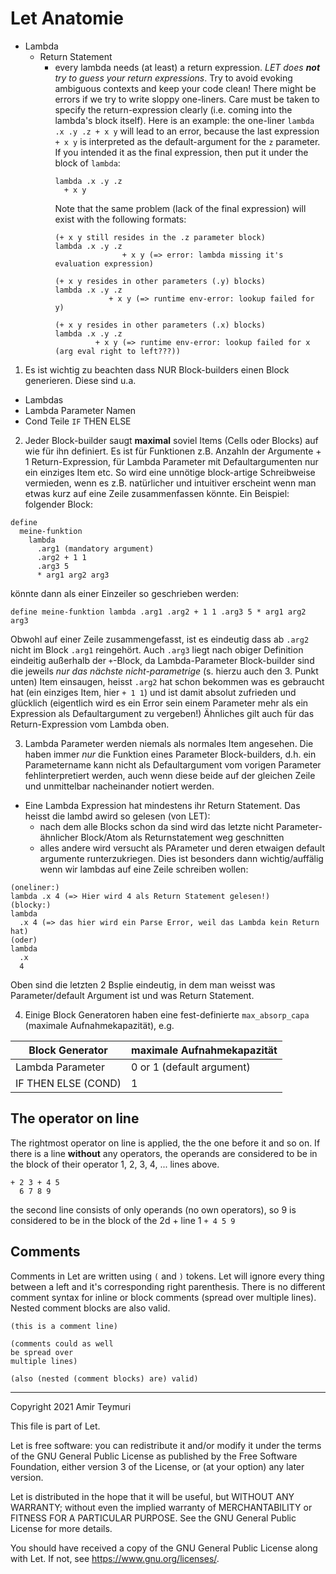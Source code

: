 # Let Anatomie
- Lambda
  - Return Statement
    - every lambda needs (at least) a return expression. _LET does **not** try to guess your return expressions_. Try to avoid evoking ambiguous contexts and keep your code clean! There might be errors if we try to write sloppy one-liners. Care must be taken to specify the return-expression clearly (i.e. coming into the lambda's block itself). Here is an example: the one-liner `lambda .x .y .z + x y` will lead to an error, because the last expression `+ x y` is interpreted as the default-argument for the `z` parameter. If you intended it as the final expression, then put it under the block of `lambda`:
      ```
      lambda .x .y .z
        + x y
      ```
      Note that the same problem (lack of the final expression) will exist with the following formats:
      ```
      (+ x y still resides in the .z parameter block)
      lambda .x .y .z
                     + x y (=> error: lambda missing it's evaluation expression)
      
      (+ x y resides in other parameters (.y) blocks)
      lambda .x .y .z
                  + x y (=> runtime env-error: lookup failed for y)

      (+ x y resides in other parameters (.x) blocks)
      lambda .x .y .z
               + x y (=> runtime env-error: lookup failed for x (arg eval right to left???))
      ```

1. Es ist wichtig zu beachten dass NUR Block-builders einen Block generieren. Diese sind u.a.
  - Lambdas
  - Lambda Parameter Namen
  - Cond Teile `IF` THEN ELSE
2. Jeder Block-builder saugt **maximal** soviel Items (Cells oder Blocks) auf wie für ihn definiert. Es ist für Funktionen z.B. Anzahln der Argumente + 1 Return-Expression, für Lambda Parameter mit Defaultargumenten nur ein einziges Item etc. So wird eine unnötige block-artige Schreibweise vermieden, wenn es z.B. natürlicher und intuitiver erscheint wenn man etwas kurz auf eine Zeile zusammenfassen könnte. Ein Beispiel:
folgender Block:
```
define
  meine-funktion
    lambda
      .arg1 (mandatory argument)
      .arg2 + 1 1
      .arg3 5
      * arg1 arg2 arg3
```

könnte dann als einer Einzeiler so geschrieben werden:

```
define meine-funktion lambda .arg1 .arg2 + 1 1 .arg3 5 * arg1 arg2 arg3
```
Obwohl auf einer Zeile zusammengefasst, ist es eindeutig dass ab `.arg2` nicht im Block `.arg1` reingehört. Auch `.arg3` liegt nach obiger Definition eindeitig außerhalb der `+`-Block, da Lambda-Parameter Block-builder sind die jeweils _nur das nächste nicht-parametrige_ (s. hierzu auch den 3. Punkt unten) Item einsaugen, heisst `.arg2` hat schon bekommen was es gebraucht hat (ein einziges Item, hier `+ 1 1`) und ist damit absolut zufrieden und glücklich (eigentlich wird es ein Error sein einem Parameter mehr als ein Expression als Defaultargument zu vergeben!) Ähnliches gilt auch für das Return-Expression vom Lambda oben.

3. Lambda Parameter werden niemals als normales Item angesehen. Die haben immer _nur_ die Funktion eines Parameter Block-builders, d.h. ein Parametername kann nicht als Defaultargument vom vorigen Parameter fehlinterpretiert werden, auch wenn diese beide auf der gleichen Zeile und unmittelbar nacheinander notiert werden.

- Eine Lambda Expression hat mindestens ihr Return Statement. Das heisst die lambd awird so gelesen (von LET):
  - nach dem alle Blocks schon da sind wird das letzte nicht Parameter-ähnlicher Block/Atom als Returnstatement weg geschnitten
  - alles andere wird versucht als PArameter und deren etwaigen default argumente runterzukriegen.
Dies ist besonders dann wichtig/auffälig wenn wir lambdas auf eine Zeile schreiben wollen:

```
(oneliner:)
lambda .x 4 (=> Hier wird 4 als Return Statement gelesen!)
(blocky:)
lambda
  .x 4 (=> das hier wird ein Parse Error, weil das Lambda kein Return hat)
(oder)
lambda
  .x
  4
```
Oben sind die letzten 2 Bsplie eindeutig, in dem man weisst was Parameter/default Argument ist und was Return Statement.

4. Einige Block Generatoren haben eine fest-definierte `max_absorp_capa` (maximale Aufnahmekapazität), e.g.

| Block Generator | maximale Aufnahmekapazität |
| ------ | ------ |
| Lambda Parameter | 0 or 1 (default argument) |
| IF THEN ELSE (COND) | 1 |

## The operator on line
The rightmost operator on line is applied, the the one before it and so on.
If there is a line **without** any operators, the operands are considered to be in the block of their operator 1, 2, 3, 4, ... lines above.
```
+ 2 3 + 4 5
  6 7 8 9
```
the second line consists of only operands (no own operators), so 9 is considered to be in the block of the 2d + line 1 `+ 4 5 9`

## Comments
Comments in Let are written using `(` and `)` tokens. Let will ignore
every thing between a left and it's corresponding right
parenthesis. There is no different comment syntax for inline or block
comments (spread over multiple lines).  Nested comment blocks are also
valid.

```
(this is a comment line)

(comments could as well 
be spread over 
multiple lines)

(also (nested (comment blocks) are) valid)
```


---
Copyright 2021 Amir Teymuri

This file is part of Let.

Let is free software: you can redistribute it and/or modify
it under the terms of the GNU General Public License as published by
the Free Software Foundation, either version 3 of the License, or
(at your option) any later version.

Let is distributed in the hope that it will be useful,
but WITHOUT ANY WARRANTY; without even the implied warranty of
MERCHANTABILITY or FITNESS FOR A PARTICULAR PURPOSE.  See the
GNU General Public License for more details.

You should have received a copy of the GNU General Public License
along with Let.  If not, see <https://www.gnu.org/licenses/>.

